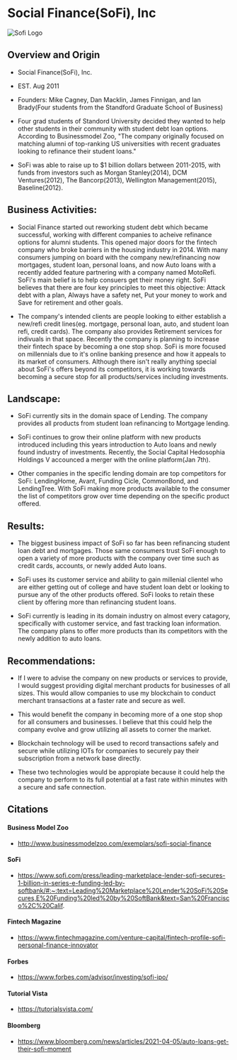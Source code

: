 # **Social Finance(SoFi), Inc**
![Sofi Logo](https://tutorialsvista.com/wp-content/uploads/2020/08/refinance-student-loans-sofi-logo-750x365.png "How Sofi is evolving into a Top Fintech Lending Company")

## **Overview and Origin**

* Social Finance(SoFi), Inc.
  
* EST. Aug 2011
  
* Founders: Mike Cagney, Dan Macklin, James Finnigan, and Ian  Brady(Four students from the Standford Graduate School of Business)
  
* Four grad students of Standord University decided they wanted to help other students in their community with student debt loan options. According to Businessmodel Zoo, "The company originally focused on matching alumni of top-ranking US universities with recent graduates looking to refinance their student loans."

* SoFi was able to raise up to $1 billion dollars between 2011-2015, with funds from investors such as Morgan Stanley(2014), DCM Ventures(2012), The Bancorp(2013), Wellington Management(2015), Baseline(2012). 

## **Business Activities:**

* Social Finance started out reworking student debt which became successful, working with different companies to acheive refinance options for alumni students. This opened major doors for the fintech company who broke barriers in the housing industry in 2014. With many consumers jumping on board with the company new/refinancing now mortgages, student loan, personal loans, and now Auto loans with a recently added feature partnering with a company named MotoRefi. SoFi's main belief is to help consuers get their money right. SoFi believes that there are four key principles to meet this objective: Attack debt with a plan, Always have a safety net, Put your money to work and Save for retirement and other goals.

* The company's intended clients are people looking to either establish a new/refi credit lines(eg. mortgage, personal loan, auto, and student loan refi, credit cards). The company also provides Retirement services for indivuals in that space. Recently the company is planning to increase their fintech space by becoming a one stop shop. SoFi is more focused on millennials due to it's online banking presence and how it appeals to its market of consumers. Although there isn't really anything special about SoFi's offers beyond its competitors, it is working towards becoming a secure stop for all products/services including investments.

## **Landscape:**

* SoFi currently sits in the domain space of Lending. The company provides all products from student loan refinancing to Mortgage lending.

* SoFi continues to grow their online platform with new products introduced including this years introduction to Auto loans and newly found industry of investments. Recently, the Social Capital Hedosophia Holdings V accounced a merger with the online platform(Jan 7th). 

* Other companies in the specific lending domain are top competitors for SoFi: LendingHome, Avant, Funding Cicle, CommonBond, and LendingTree. With SoFi making more products available to the consumer the list of competitors grow over time depending on the specific product offered.


## **Results:**
* The biggest business impact of SoFi so far has been refinancing student loan debt and mortgages. Those same consumers trust SoFi enough to open a variety of more products with the company over time such as credit cards, accounts, or newly added Auto loans. 

* SoFi uses its customer service and ability to gain millenial clientel who are either getting out of college and have student loan debt or looking to pursue any of the other products offered. SoFi looks to retain these client by offering more than refinancing student loans.

* SoFi currently is leading in its domain industry on almost every catagory, specifically with customer service, and fast tracking loan information. The company plans to offer more products than its competitors with the newly addition to auto loans.

## **Recommendations:**

* If I were to advise the company on new products or services to provide, I would suggest providing digital merchant products for businesses of all sizes. This would allow companies to use my blockchain to conduct merchant transactions at a faster rate and secure as well.

* This would benefit the company in becoming more of a one stop shop for all consumers and businesses. I believe that this could help the company evolve and grow utilizing all assets to corner the market.

* Blockchain technology will be used to record transactions safely and secure while utilizing IOTs for companies to securely pay their subscription from a network base directly.

* These two technologies would be appropiate because it could help the company to perform to its full potential at a fast rate within minutes with a secure and safe connection.

## **Citations**

#### Business Model Zoo

  * http://www.businessmodelzoo.com/exemplars/sofi-social-finance

#### SoFi

  * https://www.sofi.com/press/leading-marketplace-lender-sofi-secures-1-billion-in-series-e-funding-led-by-softbank/#:~:text=Leading%20Marketplace%20Lender%20SoFi%20Secures,E%20Funding%20led%20by%20SoftBank&text=San%20Francisco%2C%20Calif.

#### Fintech Magazine

  * https://www.fintechmagazine.com/venture-capital/fintech-profile-sofi-personal-finance-innovator

#### Forbes

  * https://www.forbes.com/advisor/investing/sofi-ipo/

#### Tutorial Vista

  * https://tutorialsvista.com/

#### Bloomberg

  * https://www.bloomberg.com/news/articles/2021-04-05/auto-loans-get-their-sofi-moment 







